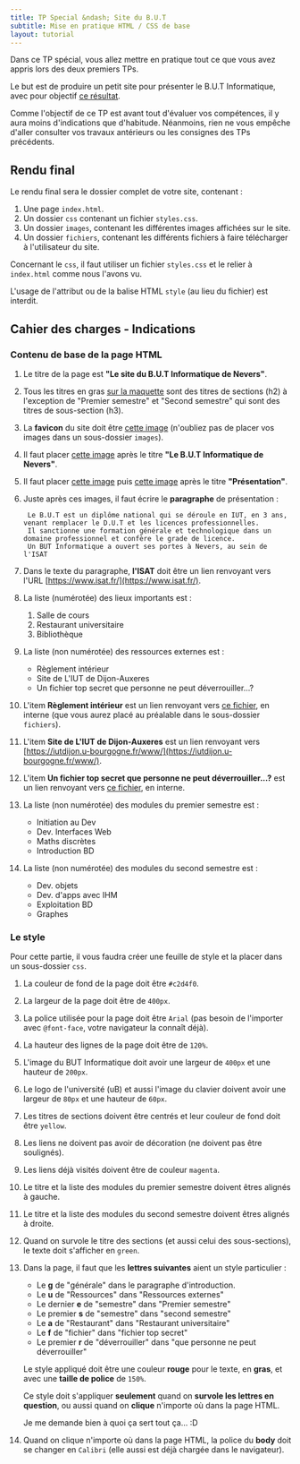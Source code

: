 ```yaml
---
title: TP Special &ndash; Site du B.U.T
subtitle: Mise en pratique HTML / CSS de base
layout: tutorial
---
```


Dans ce TP spécial, vous allez mettre en pratique tout ce que vous avez appris lors des deux premiers TPs.

Le but est de produire un petit site pour présenter le B.U.T Informatique, avec pour objectif [ce résultat]({{site.baseurl}}/assets/special/tp_spe_1/target_tp_special_1_but.png).

Comme l'objectif de ce TP est avant tout d'évaluer vos compétences, il y aura moins d'indications que d'habitude. Néanmoins, rien ne vous empêche d'aller consulter vos travaux antérieurs ou les consignes des TPs précédents.

## Rendu final 

Le rendu final sera le dossier complet de votre site, contenant :

1. Une page `index.html`.
2. Un dossier `css` contenant un fichier `styles.css`.
3. Un dossier `images`, contenant les différentes images affichées sur le site.
4. Un dossier `fichiers`, contenant les différents fichiers à faire télécharger à l'utilisateur du site.

Concernant le `css`, il faut utiliser un fichier `styles.css` et le relier à `index.html` comme nous l'avons vu.

L'usage de l'attribut ou de la balise HTML `style` (au lieu du fichier) est interdit.

## Cahier des charges - Indications

### Contenu de base de la page HTML

<div class="exercise">

1. Le titre de la page est **"Le site du B.U.T Informatique de Nevers"**.

2. Tous les titres en gras [sur la maquette]({{site.baseurl}}/assets/special/tp_spe_1/target_tp_special_1_but.png) sont des titres de sections (h2) 
à l'exception de "Premier semestre" et "Second semestre" qui sont des titres de sous-section (h3).

3. La **favicon** du site doit être [cette image]({{site.baseurl}}/assets/special/tp_spe_1/iut.jpg) (n'oubliez pas de placer vos images dans un sous-dossier `images`).

4. Il faut placer [cette image]({{site.baseurl}}/assets/special/tp_spe_1/logo_BUT.PNG) après le titre **"Le B.U.T Informatique de Nevers"**.

5. Il faut placer [cette image]({{site.baseurl}}/assets/special/tp_spe_1/univ.png) puis [cette image]({{site.baseurl}}/assets/special/tp_spe_1/keyboard.png) après le titre **"Présentation"**.

6. Juste après ces images, il faut écrire le **paragraphe** de présentation :

		Le B.U.T est un diplôme national qui se déroule en IUT, en 3 ans, venant remplacer le D.U.T et les licences professionnelles.
		Il sanctionne une formation générale et technologique dans un domaine professionnel et confère le grade de licence.
		Un BUT Informatique a ouvert ses portes à Nevers, au sein de l'ISAT
		
7. Dans le texte du paragraphe, **l'ISAT** doit être un lien renvoyant vers l'URL [https://www.isat.fr/](https://www.isat.fr/). 

8. La liste (numérotée) des lieux importants est :

    1. Salle de cours
    2. Restaurant universitaire
    3. Bibliothèque
	
9. La liste (non numérotée) des ressources externes est :

	* Règlement intérieur
	* Site de L'IUT de Dijon-Auxeres
	* Un fichier top secret que personne ne peut déverrouiller...?

10. L'item **Règlement intérieur** est un lien renvoyant vers [ce fichier]({{site.baseurl}}/assets/special/tp_spe_1/reglement.pdf), en interne (que vous aurez placé au préalable dans le sous-dossier `fichiers`).

11. L'item **Site de L'IUT de Dijon-Auxeres** est un lien renvoyant vers [https://iutdijon.u-bourgogne.fr/www/](https://iutdijon.u-bourgogne.fr/www/).

12. L'item **Un fichier top secret que personne ne peut déverrouiller...?** est un lien renvoyant vers [ce fichier]({{site.baseurl}}/assets/special/tp_spe_1/secret.zip), en interne.

13. La liste (non numérotée) des modules du premier semestre est :

    * Initiation au Dev
    * Dev. Interfaces Web
    * Maths discrètes
    * Introduction BD
	
14. La liste (non numérotée) des modules du second semestre est :

    * Dev. objets
    * Dev. d'apps avec IHM
    * Exploitation BD
    * Graphes
	
</div>

### Le style

<div class="exercise">

Pour cette partie, il vous faudra créer une feuille de style et la placer dans un sous-dossier `css`.

1. La couleur de fond de la page doit être `#c2d4f0`.

2. La largeur de la page doit être de `400px`.

3. La police utilisée pour la page doit être `Arial` (pas besoin de l'importer avec `@font-face`, votre navigateur la connaît déjà).

4. La hauteur des lignes de la page doit être de `120%`.

5. L'image du BUT Informatique doit avoir une largeur de `400px` et une hauteur de `200px`.

6. Le logo de l'université (uB) et aussi l'image du clavier doivent avoir une largeur de `80px` et une hauteur de `60px`.

7. Les titres de sections doivent être centrés et leur couleur de fond doit être `yellow`.

8. Les liens ne doivent pas avoir de décoration (ne doivent pas être soulignés).

9. Les liens déjà visités doivent être de couleur `magenta`.

10. Le titre et la liste des modules du premier semestre doivent êtres alignés à gauche.

11. Le titre et la liste des modules du second semestre doivent êtres alignés à droite.

12. Quand on survole le titre des sections (et aussi celui des sous-sections), le texte doit s'afficher en `green`.

13. Dans la page, il faut que les **lettres suivantes** aient un style particulier :

	* Le **g** de "générale" dans le paragraphe d'introduction.
	* Le **u** de "Ressources" dans "Ressources externes"
	* Le dernier **e** de "semestre" dans "Premier semestre"
	* Le premier **s** de "semestre" dans "second semestre"
	* Le **a** de "Restaurant" dans "Restaurant universitaire"
	* Le **f** de "fichier" dans "fichier top secret"
	* Le premier **r** de "déverrouiller" dans "que personne ne peut déverrouiller"
	
	Le style appliqué doit être une couleur **rouge** pour le texte, en **gras**, et avec une **taille de police** de `150%`.

	Ce style doit s'appliquer **seulement** quand on **survole les lettres en question**, ou aussi quand on **clique** n'importe où dans la page HTML.
	
	Je me demande bien à quoi ça sert tout ça... :D
	
14. Quand on clique n'importe où dans la page HTML, la police du **body** doit se changer en `Calibri` (elle aussi est déjà chargée dans le navigateur).
</div>





